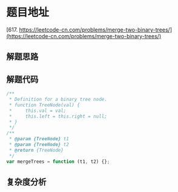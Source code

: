 # 题目地址

[617. https://leetcode-cn.com/problems/merge-two-binary-trees/](https://leetcode-cn.com/problems/merge-two-binary-trees/)

## 解题思路

## 解题代码

```js
/**
 * Definition for a binary tree node.
 * function TreeNode(val) {
 *     this.val = val;
 *     this.left = this.right = null;
 * }
 */
/**
 * @param {TreeNode} t1
 * @param {TreeNode} t2
 * @return {TreeNode}
 */
var mergeTrees = function (t1, t2) {};
```

## 复杂度分析
